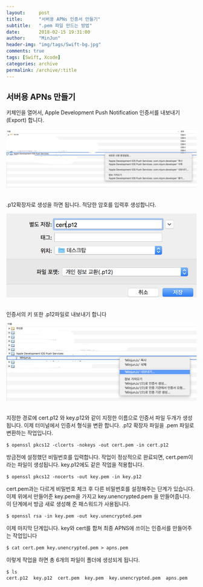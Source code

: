```yaml
---
layout:     post
title:      "서버용 APNs 인증서 만들기"
subtitle:   ".pem 파일 만드는 방법"
date:       2018-02-15 19:31:00
author:     "MinJun"
header-img: "img/tags/Swift-bg.jpg"
comments: true 
tags: [Swift, Xcode]
categories: archive
permalink: /archive/:title
---
```


## 서버용 APNs 만들기

키체인을 열어서, Apple Development Push Notification 인증서를 내보내기(Export) 합니다.  <br>

<center><img src="/assets/post_img/posts/APNs.png" width="700"></center> <br> 


.p12확장자로 생성을 하면 됩니다. 적당한 암호를 입력후 생성합니다.  <br>

<center><img src="/assets/post_img/posts/APNs-1.png" width="700"></center> <br> 

인증서의 키 또한 .p12파일로 내보내기 합니다 <br>

<center><img src="/assets/post_img/posts/APNs-2.png" width="700"></center> <br> 

지정한 경로에 cert.p12 와 key.p12와 같이 지정한 이름으로 인증서 파일 두개가 생성됩니다. 이제 터미널에서 인증서 형식을 변환 합니다. .p12 확장자 파일을 .pem 파일로 변환하는 작업입니다. <br>

```
$ openssl pkcs12 -clcerts -nokeys -out cert.pem -in cert.p12
```

방금전에 설정했던 비밀번호를 입력합니다. 작업이 정상적으로 완료되면, cert.pem이라는 파일이 생성됩니다.
key.p12에도 같은 작업을 적용합니다. <br>

```
$ openssl pkcs12 -nocerts -out key.pem -in key.p12
``` 

cert.pem과는 다르게 비밀번호 체크 후 다른 비밀번호를 설정해주는 단계가 있습니다.
이제 위에서 만들어준 key.pem을 가지고 key.unencrypted.pem 을 만들어줍니다. 이 단계에서 방금 새로 생성해 준 패스워드가 사용됩니다. <br>

```
$ openssl rsa -in key.pem -out key.unencrypted.pem
```

이제 마지막 단계입니다. key와 cert를 합쳐 최종 APNS에 쓰이는 인증서를 만들어주는 작업입니다 <br>

```
$ cat cert.pem key.unencrypted.pem > apns.pem
``` 

이렇게 작업을 하면 총 6개의 파일이 폴더에 생성되게 됩니다. <br> 

```
$ ls
cert.p12  key.p12  cert.pem  key.pem  key.unencrypted.pem  apns.pem
```















